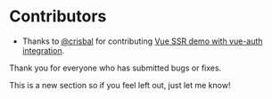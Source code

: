 # Contributors

* Thanks to [@crisbal](https://github.com/crisbal) for contributing [Vue SSR demo with vue-auth integration](https://github.com/crisbal/vue-webpack-ssr-fully-featured/tree/vue-auth-demo).

Thank you for everyone who has submitted bugs or fixes.

This is a new section so if you feel left out, just let me know!